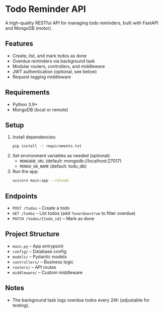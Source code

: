 # Todo Reminder API

A high-quality RESTful API for managing todo reminders, built with FastAPI and MongoDB (motor).

## Features
- Create, list, and mark todos as done
- Overdue reminders via background task
- Modular routers, controllers, and middleware
- JWT authentication (optional, see below)
- Request logging middleware

## Requirements
- Python 3.9+
- MongoDB (local or remote)

## Setup
1. Install dependencies:
   ```bash
   pip install -r requirements.txt
   ```
2. Set environment variables as needed (optional):
   - `MONGODB_URL` (default: mongodb://localhost:27017)
   - `MONGO_DB_NAME` (default: todo_db)
3. Run the app:
   ```bash
   uvicorn main:app --reload
   ```

## Endpoints
- `POST /todos` – Create a todo
- `GET /todos` – List todos (add `?overdue=true` to filter overdue)
- `PATCH /todos/{todo_id}` – Mark as done

## Project Structure
- `main.py` – App entrypoint
- `config/` – Database config
- `models/` – Pydantic models
- `controllers/` – Business logic
- `routers/` – API routes
- `middleware/` – Custom middleware

## Notes
- The background task logs overdue todos every 24h (adjustable for testing).

